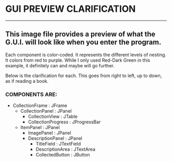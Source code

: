 # GUI PREVIEW CLARIFICATION

***

## This image file provides a preview of what the G.U.I. will look like when you enter the program.

Each component is color-coded. It represents the different levels of nesting. It colors from red to purple. While I only used Red-Dark Green in this example, it definitely can and maybe will go further.

Below is the clarification for each. This goes from right to left, up to down, as if reading a book.

### COMPONENTS ARE:

* CollectionFrame : JFrame
    * CollectionPanel : JPanel
        * CollectionView : JTable
        * CollectionProgress : JProgressBar
    * ItemPanel : JPanel
        * ImagePanel : JPanel
        * DescriptionPanel : JPanel
            * TitleField : JTextField
            * DescriptionArea : JTextArea
            * CollectedButton : JButton